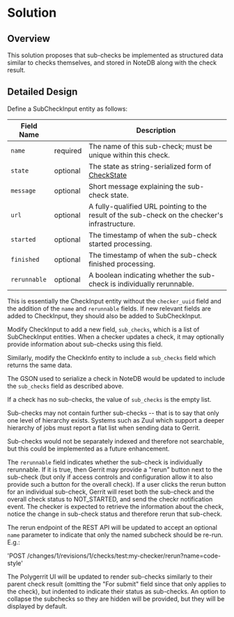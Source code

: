 # Solution

## <a id="overview"> Overview

This solution proposes that sub-checks be implemented as structured
data similar to checks themselves, and stored in NoteDB along with the
check result.

## <a id="detailed-design"> Detailed Design

Define a SubCheckInput entity as follows:

| Field Name      |          | Description |
| --------------- | -------- | ----------- |
| `name`          | required | The name of this sub-check; must be unique within this check.
| `state`         | optional | The state as string-serialized form of [CheckState](#check-state)
| `message`       | optional | Short message explaining the sub-check state.
| `url`           | optional | A fully-qualified URL pointing to the result of the sub-check on the checker's infrastructure.
| `started`       | optional | The timestamp of when the sub-check started processing.
| `finished`      | optional | The timestamp of when the sub-check finished processing.
| `rerunnable`   | optional | A boolean indicating whether the sub-check is individually rerunnable.

This is essentially the CheckInput entity without the `checker_uuid`
field and the addition of the `name` and `rerunnable` fields.  If new
relevant fields are added to CheckInput, they should also be added to
SubCheckInput.

Modify CheckInput to add a new field, `sub_checks`, which is a list of
SubCheckInput entities.  When a checker updates a check, it may
optionally provide information about sub-checks using this field.

Similarly, modify the CheckInfo entity to include a `sub_checks` field
which returns the same data.

The GSON used to serialize a check in NoteDB would be updated to
include the `sub_checks` field as described above.

If a check has no sub-checks, the value of `sub_checks` is the empty
list.

Sub-checks may not contain further sub-checks -- that is to say that
only one level of hierarchy exists.  Systems such as Zuul which
support a deeper hierarchy of jobs must report a flat list when
sending data to Gerrit.

Sub-checks would not be separately indexed and therefore not
searchable, but this could be implemented as a future enhancement.

The `rerunnable` field indicates whether the sub-check is individually
rerunnable.  If it is true, then Gerrit may provide a "rerun" button
next to the sub-check (but only if access controls and configuration
allow it to also provide such a button for the overall check).  If a
user clicks the rerun button for an individual sub-check, Gerrit will
reset both the sub-check and the overall check status to NOT_STARTED,
and send the checkr notification event.  The checker is expected to
retrieve the information about the check, notice the change in
sub-check status and therefore rerun that sub-check.

The rerun endpoint of the REST API will be updated to accept an
optional `name` parameter to indicate that only the named subcheck
should be re-run.  E.g.:

'POST /changes/1/revisions/1/checks/test:my-checker/rerun?name=code-style'

The Polygerrit UI will be updated to render sub-checks similarly to
their parent check result (omitting the "For submit" field since that
only applies to the check), but indented to indicate their status as
sub-checks.  An option to collapse the subchecks so they are hidden
will be provided, but they will be displayed by default.
